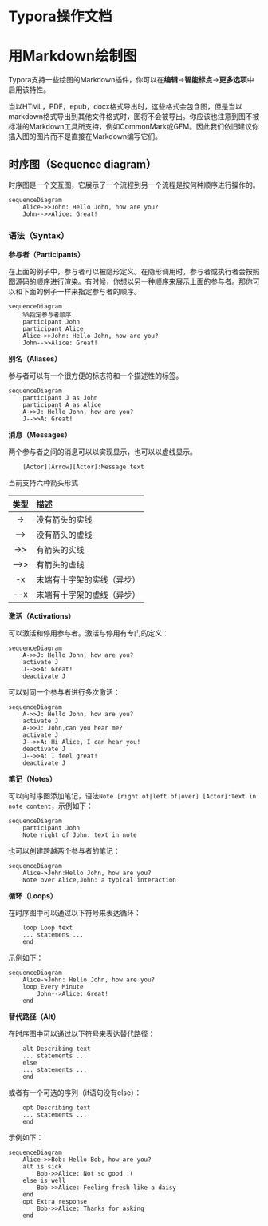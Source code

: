 Typora操作文档
=======

# 用Markdown绘制图
Typora支持一些绘图的Markdown插件，你可以在**编辑**->**智能标点**->**更多选项**中启用该特性。

当以HTML，PDF，epub，docx格式导出时，这些格式会包含图，但是当以markdown格式导出到其他文件格式时，图将不会被导出。你应该也注意到图不被标准的Markdown工具所支持，例如CommonMark或GFM。因此我们依旧建议你插入图的图片而不是直接在Markdown编写它们。

## 时序图（Sequence diagram）

时序图是一个交互图，它展示了一个流程到另一个流程是按何种顺序进行操作的。

```mermaid
sequenceDiagram
	Alice->>John: Hello John, how are you?
	John-->>Alice: Great!
```

### 语法（Syntax）

**参与者（Participants）**

在上面的例子中，参与者可以被隐形定义。在隐形调用时，参与者或执行者会按照图源码的顺序进行渲染。有时候，你想以另一种顺序来展示上面的参与者。那你可以和下面的例子一样来指定参与者的顺序。

```mermaid
sequenceDiagram
	%%指定参与者顺序
	participant John
	participant Alice
	Alice->>John: Hello John, how are you?
	John-->>Alice: Great!
```

**别名（Aliases）**

参与者可以有一个很方便的标志符和一个描述性的标签。

```mermaid
sequenceDiagram
	participant J as John
	participant A as Alice
	A->>J: Hello John, how are you?
	J-->>A: Great!
```

**消息（Messages）**

两个参与者之间的消息可以以实现显示，也可以以虚线显示。

		[Actor][Arrow][Actor]:Message text

当前支持六种箭头形式

类型|描述
:-:|:-
->|没有箭头的实线
-->|没有箭头的虚线
->>|有箭头的实线
-->>|有箭头的虚线
-x|末端有十字架的实线（异步）
--x|末端有十字架的虚线（异步）

**激活（Activations）**

可以激活和停用参与者。激活与停用有专门的定义：

```mermaid
sequenceDiagram
	A->>J: Hello John, how are you?
	activate J
	J-->>A: Great!
	deactivate J
```

可以对同一个参与者进行多次激活：

```mermaid
sequenceDiagram
	A->>J: Hello John, how are you?
	activate J
	A->>J: John,can you hear me?
	activate J
	J-->>A: Hi Alice, I can hear you!
	deactivate J
	J-->>A: I feel great!
	deactivate J
```

**笔记（Notes）**

可以向时序图添加笔记，语法`Note [right of|left of|over] [Actor]:Text in note content`，示例如下：

```mermaid
sequenceDiagram
	participant John
	Note right of John: text in note
```

也可以创建跨越两个参与者的笔记：

```mermaid
sequenceDiagram
	Alice->John:Hello John, how are you?
	Note over Alice,John: a typical interaction
```

**循环（Loops）**

在时序图中可以通过以下符号来表达循环：

		loop Loop text
		... statemens ...
		end

示例如下：

```mermaid
sequenceDiagram
	Alice->John: Hello John, how are you?
	loop Every Minute
		John-->Alice: Great!
	end
```

**替代路径（Alt）**

在时序图中可以通过以下符号来表达替代路径：

		alt Describing text
		... statements ...
		else
		... statements ...
		end

或者有一个可选的序列（if语句没有else）：

		opt Describing text
		... statements ...
		end

示例如下：

```mermaid
sequenceDiagram
	Alice->>Bob: Hello Bob, how are you?
	alt is sick
		Bob->>Alice: Not so good :(
	else is well
		Bob->>Alice: Feeling fresh like a daisy
	end
	opt Extra response
		Bob->>Alice: Thanks for asking
	end
```

